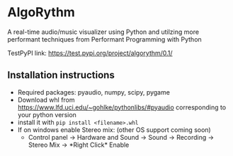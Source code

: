 # AlgoRythm
A real-time audio/music visualizer using Python and utilzing more performant techniques from Performant Programming with Python

TestPyPI link: https://test.pypi.org/project/algorythm/0.1/

## Installation instructions
- Required packages: pyaudio, numpy, scipy, pygame
- Download whl from https://www.lfd.uci.edu/~gohlke/pythonlibs/#pyaudio corresponding to your python version
- install it with ```pip install <filename>.whl```
- If on windows enable Stereo mix: (other OS support coming soon)
  - Control panel -> Hardware and Sound -> Sound -> Recording -> Stereo Mix -> \*Right Click\* Enable
